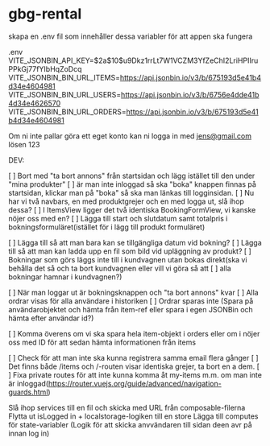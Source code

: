 # gbg-rental

skapa en .env fil som innehåller dessa variabler för att appen ska fungera

.env
VITE_JSONBIN_API_KEY=\$2a\$10\$u9Dkz1rrLt7W1VCZM3YfZeChI2LriHPIIruPPkGj77fYIbHqZoDcq
VITE_JSONBIN_BIN_URL_ITEMS=https://api.jsonbin.io/v3/b/675193d5e41b4d34e4604981
VITE_JSONBIN_BIN_URL_USERS=https://api.jsonbin.io/v3/b/6756e4dde41b4d34e4626570
VITE_JSONBIN_BIN_URL_ORDERS=https://api.jsonbin.io/v3/b/675193d5e41b4d34e4604981

Om ni inte pallar göra ett eget konto kan ni logga in med jens@gmail.com lösen 123



DEV:

[ ] Bort med "ta bort annons" från startsidan och lägg istället till den under "mina produkter"
[ ] är man inte inloggad så ska "boka" knappen finnas på startsidan, klickar man på "boka" så ska man länkas till logginsidan.
[ ] Nu har vi två navbars, en med produktgrejer och en med logga ut, slå ihop dessa?
[ ] I ItemsView ligger det två identiska BookingFormView, vi kanske nöjer oss med en?
[ ] Lägga till start och slutdatum samt totalpris i bokningsformuläret(istället för i lägg till produkt formuläret)

[ ] Lägga till så att man bara kan se tillgängliga datum vid bokning?
[ ] Lägga till så att man kan ladda upp en fil som bild vid upläggning av produkt?
[ ] Bokningar som görs läggs inte till i kundvagnen utan bokas direkt(ska vi behålla det så och ta bort kundvagnen eller vill vi göra så att [ ] alla bokningar hamnar i kundvagnen?)

[ ] När man loggar ut är bokningsknappen och "ta bort annons" kvar
[ ] Alla ordrar visas för alla användare i historiken
[ ] Ordrar sparas inte (Spara på användarobjektet och hämta från item-ref eller spara i egen JSONBin och hämta efter användar id?)

[ ] Komma överens om vi ska spara hela item-objekt i orders eller om i nöjer oss med ID för att sedan hämta informationen från items

[ ] Check för att man inte ska kunna registrera samma email flera gånger
[ ] Det finns både /items och /-routen visar identiska grejer, ta bort en a dem.
[ ] Fixa private routes för att inte kunna komma åt my-items m.m. om man inte är inloggad(https://router.vuejs.org/guide/advanced/navigation-guards.html)

Slå ihop services till en fil och skicka med URL från composable-filerna
Flytta ut isLogged in + localstorage-logiken till en store
Lägga till computes för state-variabler
(Logik för att skicka anvvändaren till sidan deen avr på innan log in)